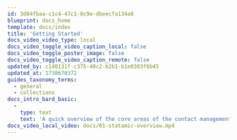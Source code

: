```yaml
---
id: 3d04fbaa-c1c4-47c1-8c9e-dbeecfa134a8
blueprint: docs_home
template: docs/index
title: 'Getting Started'
docs_video_video_type: local
docs_video_toggle_video_caption_local: false
docs_video_toggle_poster_image: false
docs_video_toggle_video_caption_remote: false
updated_by: c140131f-c375-40c2-b2b1-b1e0303f6b45
updated_at: 1738670372
guides_taxonomy_terms:
  - general
  - collections
docs_intro_bard_basic:
  -
    type: text
    text: 'A quick overview of the core areas of the contact management system'
docs_video_local_video: docs/01-statamic-overview.mp4
---
```

